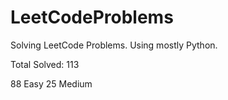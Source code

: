 # LeetCodeProblems
Solving LeetCode Problems. Using mostly Python. 

Total Solved: 113

88 Easy
25 Medium 
